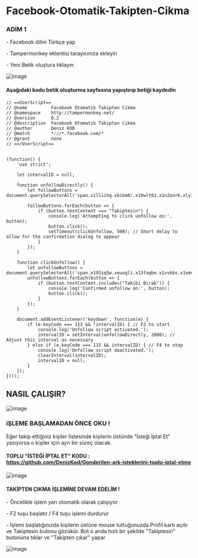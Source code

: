 # Facebook-Otomatik-Takipten-Cikma

### ADIM 1

<p>- Facebook dilini Türkçe yap</p>
<p>- Tampermonkey eklentisi tarayıcınıza ekleyin</p>
<p>- Yeni Betik oluştura tıklayın</p>

![image](https://github.com/DenizKod/ARK-ISTEGI-IPTAL-ETME/assets/168285638/7e1b2696-803e-447a-ae3f-f7844a44d28f)

#### Aşağıdaki kodu betik oluşturma sayfasına yapıştırıp betiği kaydedin

```
// ==UserScript==
// @name         Facebook Otomatik Takipten Cikma
// @namespace    http://tampermonkey.net/
// @version      0.2
// @description  Facebook Otomatik Takipten Cikma
// @author       Deniz KOD
// @match        *://*.facebook.com/*
// @grant        none
// ==/UserScript==


(function() {
    'use strict';

    let intervalID = null;

    function unfollowDirectly() {
        let followButtons = document.querySelectorAll('span.x1lliihq.x6ikm8r.x10wlt62.x1n2onr6.xlyipyv.xuxw1ft');

        followButtons.forEach(button => {
            if (button.textContent === "Takiptesin") {
                console.log('Attempting to click unfollow on:', button);
                button.click();
                setTimeout(clickUnfollow, 500); // Short delay to allow for the confirmation dialog to appear
            }
        });
    }

    function clickUnfollow() {
        let unfollowButtons = document.querySelectorAll('span.x193iq5w.xeuugli.x13faqbe.x1vvkbs.x1xmvt09.x1lliihq.x1s928wv.xhkezso.x1gmr53x.x1cpjm7i.x1fgarty.x1943h6x.xudqn12.x3x7a5m.x6prxxf.xvq8zen.xk50ysn.xzsf02u.x1yc453h');
        unfollowButtons.forEach(button => {
            if (button.textContent.includes("Takibi Bırak")) {
                console.log('Confirmed unfollow on:', button);
                button.click();
            }
        });
    }

    document.addEventListener('keydown', function(e) {
        if (e.keyCode === 113 && !intervalID) { // F2 to start
            console.log('Unfollow script activated.');
            intervalID = setInterval(unfollowDirectly, 2000); // Adjust this interval as necessary
        } else if (e.keyCode === 115 && intervalID) { // F4 to stop
            console.log('Unfollow script deactivated.');
            clearInterval(intervalID);
            intervalID = null;
        }
    });
})();
```

## NASIL ÇALIŞIR?

![image](https://github.com/DenizKod/Facebook-Otomatik-Takipten-Cikma/assets/168285638/e73c82ce-c667-4d02-9cf8-bc4c96f841e6)

### iŞLEME BAŞLAMADAN ÖNCE OKU !

<p>Eğer takip ettiğiniz kişiler listesinde kişilerin üstünde "İsteği İptal Et" yazıyorsa o kişiler için ayrı bir süreç olacak.

#### TOPLU "İSTEĞİ İPTAL ET" KODU : https://github.com/DenizKod/Gonderilen-ark-isteklerini-toplu-iptal-etme

![image](https://github.com/DenizKod/Facebook-Otomatik-Takipten-Cikma/assets/168285638/37b29ae5-e6cd-4513-b6d8-ab3491f45b25)

#### TAKİPTEN ÇIKMA İŞLEMİNE DEVAM EDELİM !

<p>- Öncelikle işlem yarı otomatik olarak çalışıyor</p>
<p>- F2 tuşu başlatır / F4 tuşu işlemi durdurur</p>
<p>- İşlemi başlatığınızda kişilerin üstüne mouse tuttuğunuzda Profil kartı açılır ve Takiptesin butonu gözükür. Bot o anda hızlı bir şekilde "Takiptesin" butonuna tıklar ve "Takipten çıkar" yapar</p>

![image](https://github.com/DenizKod/Facebook-Otomatik-Takipten-Cikma/assets/168285638/0204aa15-4a02-4b63-a81f-e8e128b7f6d5)
